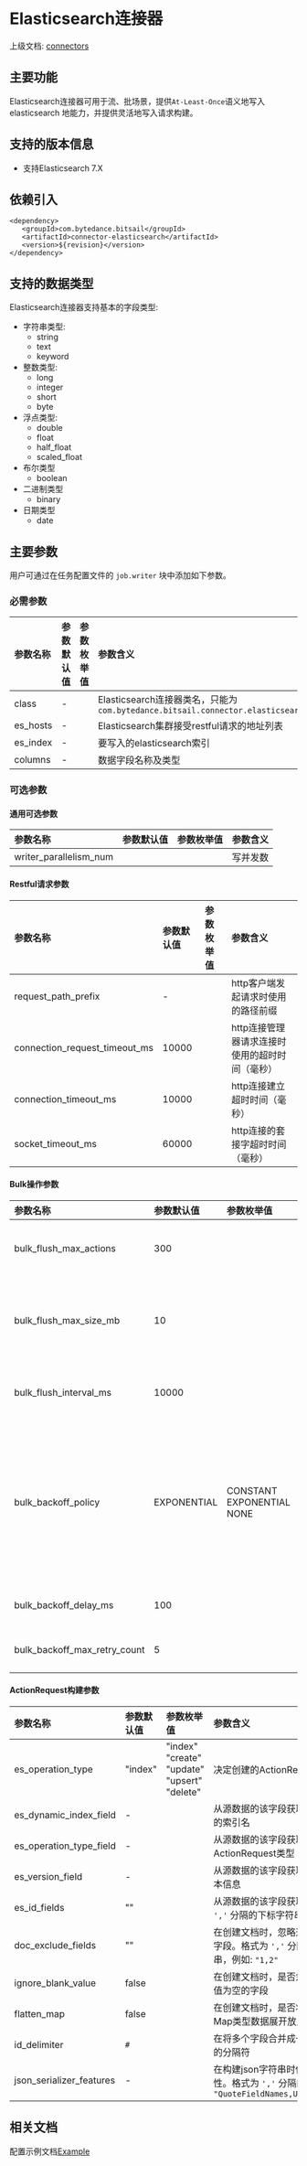 # Elasticsearch连接器

上级文档: [connectors](../introduction_zh.md) 


## 主要功能

Elasticsearch连接器可用于流、批场景，提供`At-Least-Once`语义地写入elasticsearch 地能力，并提供灵活地写入请求构建。

## 支持的版本信息
 - 支持Elasticsearch 7.X

## 依赖引入

```text
<dependency>
   <groupId>com.bytedance.bitsail</groupId>
   <artifactId>connector-elasticsearch</artifactId>
   <version>${revision}</version>
</dependency>
```

## 支持的数据类型

Elasticsearch连接器支持基本的字段类型:

 - 字符串类型:
    - string
    - text
    - keyword
 - 整数类型:
    - long
    - integer
    - short
    - byte
 - 浮点类型:
    - double
    - float
    - half_float
    - scaled_float
 - 布尔类型
    - boolean
 - 二进制类型
    - binary
 - 日期类型
    - date

## 主要参数

用户可通过在任务配置文件的 `job.writer` 块中添加如下参数。

### 必需参数

| 参数名称     | 参数默认值 | 参数枚举值 | 参数含义                                                                                                    |
|:---------|:------|:------|:--------------------------------------------------------------------------------------------------------|
| class    | -     |       | Elasticsearch连接器类名，只能为`com.bytedance.bitsail.connector.elasticsearch.sink.ElasticsearchWriterGenerator` |
| es_hosts | -     |       | Elasticsearch集群接受restful请求的地址列表                                                                         |
| es_index | -     |       | 要写入的elasticsearch索引                                                                                     |
| columns  | -     |       | 数据字段名称及类型                                                                                               |


### 可选参数

#### 通用可选参数
| 参数名称                   | 参数默认值 | 参数枚举值 | 参数含义 |
|:-----------------------|:------|:------|:-----|
| writer_parallelism_num |       |       | 写并发数 |

#### Restful请求参数
| 参数名称                          | 参数默认值 | 参数枚举值 | 参数含义                      |
|:------------------------------|:------|:------|:--------------------------|
| request_path_prefix           | -     |       | http客户端发起请求时使用的路径前缀       |
| connection_request_timeout_ms | 10000 |       | http连接管理器请求连接时使用的超时时间（毫秒） |
| connection_timeout_ms         | 10000 |       | http连接建立超时时间（毫秒）          |
| socket_timeout_ms             | 60000 |       | http连接的套接字超时时间（毫秒）        |

#### Bulk操作参数

| 参数名称                         | 参数默认值       | 参数枚举值                           | 参数含义                                                                                   |
|:-----------------------------|:------------|:--------------------------------|:---------------------------------------------------------------------------------------|
| bulk_flush_max_actions       | 300         |                                 | request数量到达多少时，执行一次bulk操作                                                              |
| bulk_flush_max_size_mb       | 10          |                                 | 请求数据大小（单位MB）到达多少时，执行一次bulk操作                                                           |
| bulk_flush_interval_ms       | 10000       |                                 | 每隔多久执行一次bulk操作（单位ms）                                                                   |
| bulk_backoff_policy          | EXPONENTIAL | CONSTANT<br>EXPONENTIAL<br>NONE | bulk操作失败时的重试策略:<br>1. `CONSTANT`: 固定延迟重试<br>2. `EXPONENTAIL`: 指数回退重试<br>3. `NONE`: 不重试 |
| bulk_backoff_delay_ms        | 100         |                                 | bulk操作的失败重试延迟，单位ms                                                                     |
| bulk_backoff_max_retry_count | 5           |                                 | bulk操作的失败最大重试次数                                                                        |

#### ActionRequest构建参数

| 参数名称                     | 参数默认值   | 参数枚举值                                                   | 参数含义                                                                          |
|:-------------------------|:--------|:--------------------------------------------------------|:------------------------------------------------------------------------------|
| es_operation_type        | "index" | "index"<br>"create"<br>"update"<br>"upsert"<br>"delete" | 决定创建的ActionRequest类型                                                          |
| es_dynamic_index_field   | -       |                                                         | 从源数据的该字段获取这条数据插入的索引名                                                          |
| es_operation_type_field  | -       |                                                         | 从源数据的该字段获取这条数据的ActionRequest类型                                                |
| es_version_field         | -       |                                                         | 从源数据的该字段获取这条数据的版本信息                                                           |
| es_id_fields             | ""      |                                                         | 从源数据的该字段获取文档id。格式为 `','` 分隔的下标字符串，例如: `"1,2"`                                 |
| doc_exclude_fields       | ""      |                                                         | 在创建文档时，忽略这些下标所在的字段。格式为 `','` 分隔的下标字符串，例如: `"1,2"`                             |
| ignore_blank_value       | false   |                                                         | 在创建文档时，是否忽略源数据中的值为空的字段                                                        |
| flatten_map              | false   |                                                         | 在创建文档时，是否将数据源中的Map类型数据展开放入文档                                                  |
| id_delimiter             | `#`     |                                                         | 在将多个字段合并成一个文档id时使用的分隔符                                                        |
| json_serializer_features | -       |                                                         | 在构建json字符串时使用的Json特性。格式为 `','` 分隔的字符串，例如: `"QuoteFieldNames,UseSingleQuotes"` |


## 相关文档

配置示例文档[Example](./elasticsearch-example_zh.md)

